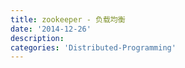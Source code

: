 ```yaml
---
title: zookeeper - 负载均衡
date: '2014-12-26'
description:
categories: 'Distributed-Programming'
---
```


